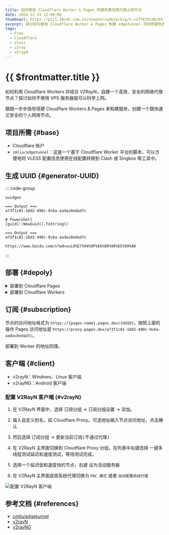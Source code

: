 ```yaml
---
title: 如何使用 Cloudflare Worker & Pages 构建免费优质代理上网节点
date: 2024-12-24 12:00:00
thumbnail: https://pic1.58cdn.com.cn/nowater/webim/big/n_v2ff8781dbc05f415cab9509847aa956c5.png
excerpt: 探讨如何使用 Cloudflare Worker & Pages 构建 edgetunnel 项目搭建免费、安全、快速的 vless 代理上网节点。
tags:
  - Free
  - Cloudflare
  - vless
  - v2ray
  - v2rayN
---
```


# {{ $frontmatter.title }}

如何利用 Cloudflare Workers 并结合 V2RayN，自建一个高效、安全的网络代理节点？探讨如何不使用 VPS 服务器就可以科学上网。

跟随一步步指导搭建 Cloudflare Workers & Pages 来构建服务，创建一个既快速又安全的个人网络节点。

## 项目所需 {#base}

- Cloudflare 账户 
- `cmliu/edgetunnel`：这是一个基于 Cloudflare Worker 平台的脚本，可以方便地将 VLESS 配置信息使用在线配置转换到 Clash 或 Singbox 等工具中。


## 生成 UUID {#generator-UUID}

::: code-group

```shell [Linux]
uuidgen

=== Output ===
a73f1c81-18d2-490c-9c6a-aadac0edad7c
```

```shell [Windows]
# Powershell
[guid]::NewGuid().ToString()

=== Output ===
a73f1c81-18d2-490c-9c6a-aadac0edad7c
```

```shell [在线生成]
https://www.baidu.com/s?wd=uuid%E7%94%9F%E6%88%90%E5%99%A8
```

:::

## 部署 {#depoly}

<details>

<summary>部署到 Cloudflare Pages</summary>

1. 下载项目 [edgetunnel-main.zip](https://github.com/cmliu/edgetunnel/archive/refs/heads/main.zip) 文件

1. 创建 Cloudflare Pages，自定义 Pages 名称为 `proxy`，并上传 edgetunnel-main.zip 文件后点击 <kbd>Depoly 部署站点</kbd>

1. 部署完成后点击 <kbd>继续处理站点</kbd> 后，选择 <kbd>设置</kbd> > <kbd>环境变量</kbd> > <kbd>变量和机密</kbd> > <kbd>添加变量</kbd>。 变量名称填写 `UUID`，类型为文本，值为上一步生成的 UUID，后点击 <kbd>保存即可</kbd>。

1. 返回 `部署` 选项卡，在右上角点击 <kbd>创建新部署</kbd> 后，部署环境选择为`制作`，重新上传 edgetunnel-main.zip 文件后，点击 <kbd>保存并部署</kbd> 即可。

</details>

<details>

<summary>部署到 Cloudflare Workers</summary>

1. 登录 Cloudflare 账户，转到 Workers & Page 页面
1. 点击创建，然后切换到 Workers 选项卡，点击创建 Workers
1. 自定义 Worker 名称为 `proxy`，点击部署
1. 打开 [edgetunnel Worker 脚本](https://raw.githubusercontent.com/cmliu/edgetunnel/refs/heads/main/%E6%98%8E%E6%96%87%E6%BA%90%E7%A0%81.js)，并复制脚本内容到 Cloudflare Workers 页面中的 wordker.js
1. 将 Worker 脚本中的 UUID 值修改为上一步生成的 UUID 值
1. 点击部署即可

</details>

## 订阅 {#subscription}

节点的访问地址格式为 `https://{pages-name}.pages.dev/{UUID}`，按照上面的操作 Pages 访问地址是 `https://proxy.pages.dev/a73f1c81-18d2-490c-9c6a-aadac0edad7c`。

部署到 Worker 的地址同理。

## 客户端 {#client}

- v2rayN：Windows、Linux 客户端
- v2rayNG：Android 客户端


### 配置 V2RayN 客户端 {#v2rayN}

1. 在 V2RayN 界面中，选择 <kbd>订阅分组</kbd> → <kbd>订阅分组设置</kbd> → <kbd>添加</kbd>。

1. 输入自定义别名，如 Cloudflare Proxy。可选地址输入节点访问地址，点击确认

1. 然后选择 <kbd>订阅分组</kbd> → <kbd>更新当前订阅(不通过代理)</kbd>

1. 在 V2RayN 主界面切换到 Cloudflare Proxy 分组，在列表中右键选择 <kbd>一键多线程测试延迟和速度测试</kbd>，等待测试完成。

1. 选择一个延迟低和速度快的节点，右键 <kbd>设为活动服务器</kbd>

1. 在 V2RayN 主界面底部系统代理切换为 `PAC 模式` 或者 `自动配置系统代理`

![配置 V2RayN 客户端](/uploads/202410/cloudflare-proxy-v2rayN-client.png)

## 参考文档 {#references}

- [cmliu/edgetunnel](https://github.com/cmliu/edgetunnel)
- [v2rayN](https://github.com/2dust/v2rayN)
- [v2rayNG](https://github.com/2dust/v2rayNG)